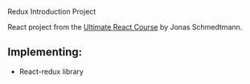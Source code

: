 Redux Introduction Project

React project from the [Ultimate React Course](https://github.com/jonasschmedtmann/ultimate-react-course) by Jonas Schmedtmann.

## Implementing:

- React-redux library
